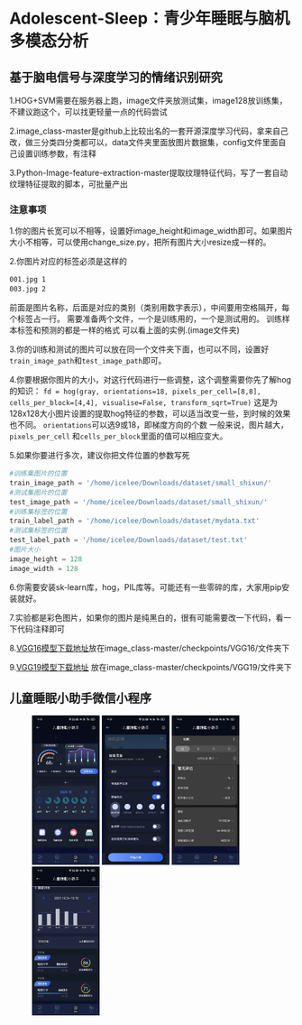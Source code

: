 # Adolescent-Sleep：青少年睡眠与脑机多模态分析
## 基于脑电信号与深度学习的情绪识别研究
1.HOG+SVM需要在服务器上跑，image文件夹放测试集，image128放训练集，不建议跑这个，可以找更轻量一点的代码尝试

2.image_class-master是github上比较出名的一套开源深度学习代码，拿来自己改，做三分类四分类都可以，data文件夹里面放图片数据集，config文件里面自己设置训练参数，有注释

3.Python-Image-feature-extraction-master提取纹理特征代码，写了一套自动纹理特征提取的脚本，可批量产出

### 注意事项
1.你的图片长宽可以不相等，设置好image_height和image_width即可。如果图片大小不相等，可以使用change_size.py，把所有图片大小resize成一样的。

2.你图片对应的标签必须是这样的
  ```txt
  001.jpg 1
  003.jpg 2
  ```
前面是图片名称，后面是对应的类别（类别用数字表示），中间要用空格隔开，每个标签占一行。
需要准备两个文件，一个是训练用的，一个是测试用的。
训练样本标签和预测的都是一样的格式
可以看上面的实例.(image文件夹)

3.你的训练和测试的图片可以放在同一个文件夹下面，也可以不同，设置好`train_image_path`和`test_image_path`即可。

4.你要根据你图片的大小，对这行代码进行一些调整，这个调整需要你先了解hog的知识：
`fd = hog(gray, orientations=18, pixels_per_cell=[8,8], cells_per_block=[4,4], visualise=False, transform_sqrt=True)`
这是为128x128大小图片设置的提取hog特征的参数，可以适当改变一些，到时候的效果也不同。
`orientations`可以选9或18，即梯度方向的个数
一般来说，图片越大，`pixels_per_cell` 和`cells_per_block`里面的值可以相应变大。

5.如果你要进行多次，建议你把文件位置的参数写死
  ```python
  #训练集图片的位置
  train_image_path = '/home/icelee/Downloads/dataset/small_shixun/'
  #测试集图片的位置
  test_image_path = '/home/icelee/Downloads/dataset/small_shixun/'
  #训练集标签的位置
  train_label_path = '/home/icelee/Downloads/dataset/mydata.txt'
  #测试集标签的位置
  test_label_path = '/home/icelee/Downloads/dataset/test.txt'
  #图片大小
  image_height = 128
  image_width = 128
  ```
6.你需要安装sk-learn库，hog，PIL库等。可能还有一些零碎的库，大家用pip安装就好。

7.实验都是彩色图片，如果你的图片是纯黑白的，很有可能需要改一下代码，看一下代码注释即可

8.[VGG16模型下载地址](https://github.com/fchollet/deep-learning-models/releases/)放在image_class-master/checkpoints/VGG16/文件夹下

9.[VGG19模型下载地址](https://github.com/fchollet/deep-learning-models/releases/download/v0.1/vgg19_weights_tf_dim_ordering_tf_kernels_notop.h5)
放在image_class-master/checkpoints/VGG19/文件夹下
## 儿童睡眠小助手微信小程序
<figure class='four'>
    <img src="./Image/WeChat-program/1.png" width="120">
    <img src="./Image/WeChat-program/2.png" width="120">
    <img src="./Image/WeChat-program/3.png" width="120">
    <img src="./Image/WeChat-program/4.png" width="120">
</figure>

